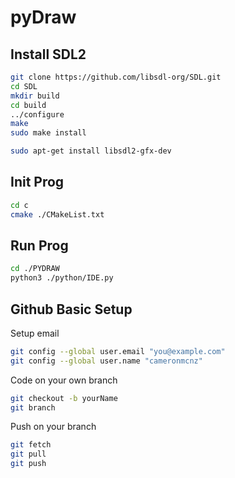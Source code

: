 # pyDraw


## Install SDL2

```bash
git clone https://github.com/libsdl-org/SDL.git
cd SDL
mkdir build
cd build
../configure
make
sudo make install 

sudo apt-get install libsdl2-gfx-dev
```
    
## Init Prog

```bash
cd c
cmake ./CMakeList.txt
```

## Run Prog

```bash
cd ./PYDRAW
python3 ./python/IDE.py
```


## Github Basic Setup

Setup email
```bash
git config --global user.email "you@example.com"
git config --global user.name "cameronmcnz"
```

Code on your own branch
```bash
git checkout -b yourName
git branch
```
Push on your branch 
```bash
git fetch
git pull
git push
```
